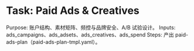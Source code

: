 # Task: Paid Ads & Creatives

Purpose: 账户结构、素材矩阵、频控与品牌安全、A/B 试验设计。
Inputs: ads_campaigns、ads_adsets、ads_creatives、ads_spend
Steps: 产出 paid-ads-plan（paid-ads-plan-tmpl.yaml）。
